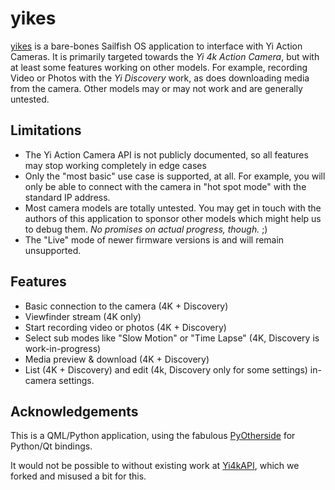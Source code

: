 # yikes
[yikes](https://github.com/jgibbon/yikes/) is a bare-bones Sailfish OS application to interface with Yi Action Cameras.
It is primarily targeted towards the *Yi 4k Action Camera*, but with at least some features working on other models.
For example, recording Video or Photos with the *Yi Discovery* work, as does downloading media from the camera.
Other models may or may not work and are generally untested.

## Limitations
 - The Yi Action Camera API is not publicly documented, so all features may stop working completely in edge cases
 - Only the "most basic" use case is supported, at all. For example, you will only be able to connect with the camera 
 in "hot spot mode" with the standard IP address.
 - Most camera models are totally untested. You may get in touch with the authors of this application to sponsor other models which might help us to debug them. *No promises on actual progress, though.* ;)
 - The "Live" mode of newer firmware versions is and will remain unsupported.

## Features
 - Basic connection to the camera (4K + Discovery)
 - Viewfinder stream (4K only)
 - Start recording video or photos (4K + Discovery)
 - Select sub modes like "Slow Motion" or "Time Lapse" (4K, Discovery is work-in-progress)
 - Media preview & download (4K + Discovery)
 - List (4K + Discovery) and edit (4k, Discovery only for some settings) in-camera settings.
 
## Acknowledgements
This is a QML/Python application, using the fabulous [PyOtherside](https://github.com/thp/pyotherside) for Python/Qt bindings.
 
It would not be possible to without existing work at [Yi4kAPI](https://github.com/NikolayRag/Yi4kAPI), which we forked and misused a bit for this.

